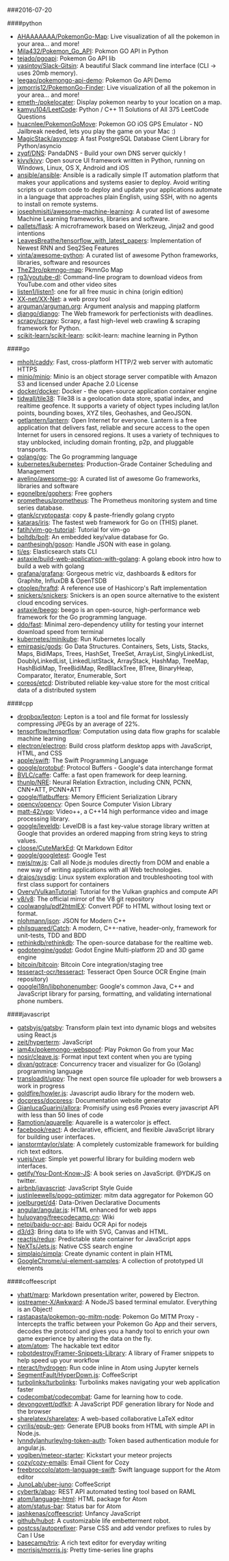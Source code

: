###2016-07-20

####python
* [AHAAAAAAA/PokemonGo-Map](https://github.com/AHAAAAAAA/PokemonGo-Map): Live visualization of all the pokemon in your area... and more!
* [Mila432/Pokemon_Go_API](https://github.com/Mila432/Pokemon_Go_API): Pokmon GO API in Python
* [tejado/pgoapi](https://github.com/tejado/pgoapi): Pokemon Go API lib
* [yasintoy/Slack-Gitsin](https://github.com/yasintoy/Slack-Gitsin): A beautiful Slack command line interface (CLI -> uses 20mb memory).
* [leegao/pokemongo-api-demo](https://github.com/leegao/pokemongo-api-demo): Pokemon Go API Demo
* [jxmorris12/PokemonGo-Finder](https://github.com/jxmorris12/PokemonGo-Finder): Live visualization of all the pokemon in your area... and more!
* [emeth-/pokelocater](https://github.com/emeth-/pokelocater): Display pokemon nearby to your location on a map.
* [kamyu104/LeetCode](https://github.com/kamyu104/LeetCode):  Python / C++ 11 Solutions of All 375 LeetCode Questions
* [huacnlee/PokemonGoMove](https://github.com/huacnlee/PokemonGoMove): Pokemon GO iOS GPS Emulator - NO Jailbreak needed, lets you play the game on your Mac :)
* [MagicStack/asyncpg](https://github.com/MagicStack/asyncpg): A fast PostgreSQL Database Client Library for Python/asyncio
* [zyqf/DNS](https://github.com/zyqf/DNS): PandaDNS - Build your own DNS server quickly !
* [kivy/kivy](https://github.com/kivy/kivy): Open source UI framework written in Python, running on Windows, Linux, OS X, Android and iOS
* [ansible/ansible](https://github.com/ansible/ansible): Ansible is a radically simple IT automation platform that makes your applications and systems easier to deploy. Avoid writing scripts or custom code to deploy and update your applications automate in a language that approaches plain English, using SSH, with no agents to install on remote systems.
* [josephmisiti/awesome-machine-learning](https://github.com/josephmisiti/awesome-machine-learning): A curated list of awesome Machine Learning frameworks, libraries and software.
* [pallets/flask](https://github.com/pallets/flask): A microframework based on Werkzeug, Jinja2 and good intentions
* [LeavesBreathe/tensorflow_with_latest_papers](https://github.com/LeavesBreathe/tensorflow_with_latest_papers): Implementation of Newest RNN and Seq2Seq Features
* [vinta/awesome-python](https://github.com/vinta/awesome-python): A curated list of awesome Python frameworks, libraries, software and resources
* [TheZ3ro/pkmngo-map](https://github.com/TheZ3ro/pkmngo-map): PkmnGo Map
* [rg3/youtube-dl](https://github.com/rg3/youtube-dl): Command-line program to download videos from YouTube.com and other video sites
* [listen1/listen1](https://github.com/listen1/listen1): one for all free music in china (origin edition)
* [XX-net/XX-Net](https://github.com/XX-net/XX-Net): a web proxy tool
* [arguman/arguman.org](https://github.com/arguman/arguman.org): Argument analysis and mapping platform
* [django/django](https://github.com/django/django): The Web framework for perfectionists with deadlines.
* [scrapy/scrapy](https://github.com/scrapy/scrapy): Scrapy, a fast high-level web crawling & scraping framework for Python.
* [scikit-learn/scikit-learn](https://github.com/scikit-learn/scikit-learn): scikit-learn: machine learning in Python

####go
* [mholt/caddy](https://github.com/mholt/caddy): Fast, cross-platform HTTP/2 web server with automatic HTTPS
* [minio/minio](https://github.com/minio/minio): Minio is an object storage server compatible with Amazon S3 and licensed under Apache 2.0 License
* [docker/docker](https://github.com/docker/docker): Docker - the open-source application container engine
* [tidwall/tile38](https://github.com/tidwall/tile38): Tile38 is a geolocation data store, spatial index, and realtime geofence. It supports a variety of object types including lat/lon points, bounding boxes, XYZ tiles, Geohashes, and GeoJSON.
* [getlantern/lantern](https://github.com/getlantern/lantern):  Open Internet for everyone. Lantern is a free application that delivers fast, reliable and secure access to the open Internet for users in censored regions. It uses a variety of techniques to stay unblocked, including domain fronting, p2p, and pluggable transports.
* [golang/go](https://github.com/golang/go): The Go programming language
* [kubernetes/kubernetes](https://github.com/kubernetes/kubernetes): Production-Grade Container Scheduling and Management
* [avelino/awesome-go](https://github.com/avelino/awesome-go): A curated list of awesome Go frameworks, libraries and software
* [egonelbre/gophers](https://github.com/egonelbre/gophers): Free gophers
* [prometheus/prometheus](https://github.com/prometheus/prometheus): The Prometheus monitoring system and time series database.
* [gtank/cryptopasta](https://github.com/gtank/cryptopasta): copy & paste-friendly golang crypto
* [kataras/iris](https://github.com/kataras/iris): The fastest web framework for Go on (THIS) planet.
* [fatih/vim-go-tutorial](https://github.com/fatih/vim-go-tutorial): Tutorial for vim-go
* [boltdb/bolt](https://github.com/boltdb/bolt): An embedded key/value database for Go.
* [panthesingh/goson](https://github.com/panthesingh/goson): Handle JSON with ease in golang.
* [tj/es](https://github.com/tj/es): Elasticsearch stats CLI
* [astaxie/build-web-application-with-golang](https://github.com/astaxie/build-web-application-with-golang): A golang ebook intro how to build a web with golang
* [grafana/grafana](https://github.com/grafana/grafana): Gorgeous metric viz, dashboards & editors for Graphite, InfluxDB & OpenTSDB
* [otoolep/hraftd](https://github.com/otoolep/hraftd): A reference use of Hashicorp's Raft implementation
* [snickers/snickers](https://github.com/snickers/snickers):  Snickers is an open source alternative to the existent cloud encoding services.
* [astaxie/beego](https://github.com/astaxie/beego): beego is an open-source, high-performance web framework for the Go programming language.
* [ddo/fast](https://github.com/ddo/fast): Minimal zero-dependency utility for testing your internet download speed from terminal
* [kubernetes/minikube](https://github.com/kubernetes/minikube): Run Kubernetes locally
* [emirpasic/gods](https://github.com/emirpasic/gods): Go Data Structures. Containers, Sets, Lists, Stacks, Maps, BidiMaps, Trees, HashSet, TreeSet, ArrayList, SinglyLinkedList, DoublyLinkedList, LinkedListStack, ArrayStack, HashMap, TreeMap, HashBidiMap, TreeBidiMap, RedBlackTree, BTree, BinaryHeap, Comparator, Iterator, Enumerable, Sort
* [coreos/etcd](https://github.com/coreos/etcd): Distributed reliable key-value store for the most critical data of a distributed system

####cpp
* [dropbox/lepton](https://github.com/dropbox/lepton): Lepton is a tool and file format for losslessly compressing JPEGs by an average of 22%.
* [tensorflow/tensorflow](https://github.com/tensorflow/tensorflow): Computation using data flow graphs for scalable machine learning
* [electron/electron](https://github.com/electron/electron): Build cross platform desktop apps with JavaScript, HTML, and CSS
* [apple/swift](https://github.com/apple/swift): The Swift Programming Language
* [google/protobuf](https://github.com/google/protobuf): Protocol Buffers - Google's data interchange format
* [BVLC/caffe](https://github.com/BVLC/caffe): Caffe: a fast open framework for deep learning.
* [thunlp/NRE](https://github.com/thunlp/NRE): Neural Relation Extraction, including CNN, PCNN, CNN+ATT, PCNN+ATT
* [google/flatbuffers](https://github.com/google/flatbuffers): Memory Efficient Serialization Library
* [opencv/opencv](https://github.com/opencv/opencv): Open Source Computer Vision Library
* [matt-42/vpp](https://github.com/matt-42/vpp): Video++, a C++14 high performance video and image processing library.
* [google/leveldb](https://github.com/google/leveldb): LevelDB is a fast key-value storage library written at Google that provides an ordered mapping from string keys to string values.
* [cloose/CuteMarkEd](https://github.com/cloose/CuteMarkEd): Qt Markdown Editor
* [google/googletest](https://github.com/google/googletest): Google Test
* [nwjs/nw.js](https://github.com/nwjs/nw.js): Call all Node.js modules directly from DOM and enable a new way of writing applications with all Web technologies.
* [draios/sysdig](https://github.com/draios/sysdig): Linux system exploration and troubleshooting tool with first class support for containers
* [Overv/VulkanTutorial](https://github.com/Overv/VulkanTutorial): Tutorial for the Vulkan graphics and compute API
* [v8/v8](https://github.com/v8/v8): The official mirror of the V8 git repository
* [coolwanglu/pdf2htmlEX](https://github.com/coolwanglu/pdf2htmlEX): Convert PDF to HTML without losing text or format.
* [nlohmann/json](https://github.com/nlohmann/json): JSON for Modern C++
* [philsquared/Catch](https://github.com/philsquared/Catch): A modern, C++-native, header-only, framework for unit-tests, TDD and BDD
* [rethinkdb/rethinkdb](https://github.com/rethinkdb/rethinkdb): The open-source database for the realtime web.
* [godotengine/godot](https://github.com/godotengine/godot): Godot Engine  Multi-platform 2D and 3D game engine
* [bitcoin/bitcoin](https://github.com/bitcoin/bitcoin): Bitcoin Core integration/staging tree
* [tesseract-ocr/tesseract](https://github.com/tesseract-ocr/tesseract): Tesseract Open Source OCR Engine (main repository)
* [googlei18n/libphonenumber](https://github.com/googlei18n/libphonenumber): Google's common Java, C++ and JavaScript library for parsing, formatting, and validating international phone numbers.

####javascript
* [gatsbyjs/gatsby](https://github.com/gatsbyjs/gatsby): Transform plain text into dynamic blogs and websites using React.js
* [zeit/hyperterm](https://github.com/zeit/hyperterm): JavaScript
* [iam4x/pokemongo-webspoof](https://github.com/iam4x/pokemongo-webspoof):  Play Pokmon Go from your Mac
* [nosir/cleave.js](https://github.com/nosir/cleave.js): Format input text content when you are typing
* [divan/gotrace](https://github.com/divan/gotrace): Concurrency tracer and visualizer for Go (Golang) programming language
* [transloadit/uppy](https://github.com/transloadit/uppy):  The next open source file uploader for web browsers  a work in progress
* [goldfire/howler.js](https://github.com/goldfire/howler.js): Javascript audio library for the modern web.
* [docpress/docpress](https://github.com/docpress/docpress): Documentation website generator
* [GianlucaGuarini/allora](https://github.com/GianlucaGuarini/allora): Promisify using es6 Proxies every javascript API with less than 50 lines of code
* [Ramotion/aquarelle](https://github.com/Ramotion/aquarelle): Aquarelle is a watercolor js effect.
* [facebook/react](https://github.com/facebook/react): A declarative, efficient, and flexible JavaScript library for building user interfaces.
* [ianstormtaylor/slate](https://github.com/ianstormtaylor/slate): A completely customizable framework for building rich text editors.
* [vuejs/vue](https://github.com/vuejs/vue): Simple yet powerful library for building modern web interfaces.
* [getify/You-Dont-Know-JS](https://github.com/getify/You-Dont-Know-JS): A book series on JavaScript. @YDKJS on twitter.
* [airbnb/javascript](https://github.com/airbnb/javascript): JavaScript Style Guide
* [justinleewells/pogo-optimizer](https://github.com/justinleewells/pogo-optimizer): mitm data aggregator for Pokemon GO
* [joelburget/d4](https://github.com/joelburget/d4): Data-Driven Declarative Documents
* [angular/angular.js](https://github.com/angular/angular.js): HTML enhanced for web apps
* [huluoyang/freecodecamp.cn](https://github.com/huluoyang/freecodecamp.cn): Wiki
* [netpi/baidu-ocr-api](https://github.com/netpi/baidu-ocr-api): Baidu OCR Api for nodejs
* [d3/d3](https://github.com/d3/d3): Bring data to life with SVG, Canvas and HTML. 
* [reactjs/redux](https://github.com/reactjs/redux): Predictable state container for JavaScript apps
* [NeXTs/Jets.js](https://github.com/NeXTs/Jets.js): Native CSS search engine
* [simplaio/simpla](https://github.com/simplaio/simpla): Create dynamic content in plain HTML
* [GoogleChrome/ui-element-samples](https://github.com/GoogleChrome/ui-element-samples): A collection of prototyped UI elements

####coffeescript
* [yhatt/marp](https://github.com/yhatt/marp): Markdown presentation writer, powered by Electron.
* [iostreamer-X/Awkward](https://github.com/iostreamer-X/Awkward): A NodeJS based terminal emulator. Everything is an Object!
* [rastapasta/pokemon-go-mitm-node](https://github.com/rastapasta/pokemon-go-mitm-node): Pokemon Go MITM Proxy - Intercepts the traffic between your Pokemon Go App and their servers, decodes the protocol and gives you a handy tool to enrich your own game experience by altering the data on the fly.
* [atom/atom](https://github.com/atom/atom): The hackable text editor
* [robotdestroy/Framer-Snippets-Library](https://github.com/robotdestroy/Framer-Snippets-Library): A library of Framer snippets to help speed up your workflow
* [nteract/hydrogen](https://github.com/nteract/hydrogen):  Run code inline in Atom using Jupyter kernels
* [SegmentFault/HyperDown.js](https://github.com/SegmentFault/HyperDown.js): CoffeeScript
* [turbolinks/turbolinks](https://github.com/turbolinks/turbolinks): Turbolinks makes navigating your web application faster
* [codecombat/codecombat](https://github.com/codecombat/codecombat): Game for learning how to code.
* [devongovett/pdfkit](https://github.com/devongovett/pdfkit): A JavaScript PDF generation library for Node and the browser
* [sharelatex/sharelatex](https://github.com/sharelatex/sharelatex): A web-based collaborative LaTeX editor
* [cyrilis/epub-gen](https://github.com/cyrilis/epub-gen): Generate EPUB books from HTML with simple API in Node.js.
* [lynndylanhurley/ng-token-auth](https://github.com/lynndylanhurley/ng-token-auth): Token based authentication module for angular.js.
* [yogiben/meteor-starter](https://github.com/yogiben/meteor-starter): Kickstart your meteor projects
* [cozy/cozy-emails](https://github.com/cozy/cozy-emails): Email Client for Cozy
* [freebroccolo/atom-language-swift](https://github.com/freebroccolo/atom-language-swift): Swift language support for the Atom editor
* [JunoLab/uber-juno](https://github.com/JunoLab/uber-juno): CoffeeScript
* [cybertk/abao](https://github.com/cybertk/abao): REST API automated testing tool based on RAML
* [atom/language-html](https://github.com/atom/language-html): HTML package for Atom
* [atom/status-bar](https://github.com/atom/status-bar): Status bar for Atom
* [jashkenas/coffeescript](https://github.com/jashkenas/coffeescript): Unfancy JavaScript
* [github/hubot](https://github.com/github/hubot): A customizable life embetterment robot.
* [postcss/autoprefixer](https://github.com/postcss/autoprefixer): Parse CSS and add vendor prefixes to rules by Can I Use
* [basecamp/trix](https://github.com/basecamp/trix): A rich text editor for everyday writing
* [morrisjs/morris.js](https://github.com/morrisjs/morris.js): Pretty time-series line graphs
